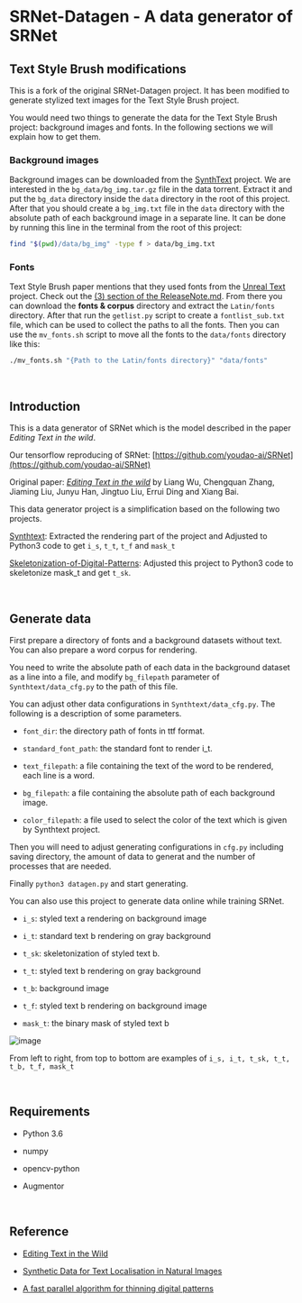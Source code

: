 # SRNet-Datagen - A data generator of SRNet

## Text Style Brush modifications

This is a fork of the original SRNet-Datagen project. It has been modified to generate stylized text images for the Text Style Brush project.

You would need two things to generate the data for the Text Style Brush project: background images and fonts.
In the following sections we will explain how to get them.

### Background images
Background images can be downloaded from the [SynthText](https://github.com/ankush-me/SynthText) project.
We are interested in the `bg_data/bg_img.tar.gz` file in the data torrent.
Extract it and put the `bg_data` directory inside the `data` directory in the root of this project.
After that you should create a `bg_img.txt` file in the `data` directory with the absolute path of each background image in a separate line.
It can be done by running this line in the terminal from the root of this project:

```bash
find "$(pwd)/data/bg_img" -type f > data/bg_img.txt
```

### Fonts

Text Style Brush paper mentions that they used fonts from the [Unreal Text](https://github.com/Jyouhou/UnrealText) project.
Check out the [(3) section of the ReleaseNote.md](https://github.com/Jyouhou/UnrealText/blob/master/ReleaseNote.md#3-unrealtext-resources).
From there you can download the **fonts & corpus** directory and extract the `Latin/fonts` directory.
After that run the `getlist.py` script to create a `fontlist_sub.txt` file, which can be used to collect the paths to all the fonts.
Then you can use the `mv_fonts.sh` script to move all the fonts to the `data/fonts` directory like this:

```bash
./mv_fonts.sh "{Path to the Latin/fonts directory}" "data/fonts"
```

&nbsp;
## Introduction
This is a data generator of SRNet which is the model described in the paper *Editing Text in the wild*.

Our tensorflow reproducing of SRNet: [https://github.com/youdao-ai/SRNet](https://github.com/youdao-ai/SRNet)

Original paper: [*Editing Text in the wild*](https://arxiv.org/abs/1908.03047) by Liang Wu, Chengquan Zhang, Jiaming Liu, Junyu Han, Jingtuo Liu, Errui Ding and Xiang Bai.

This data generator project is a simplification based on the following two projects.

[Synthtext](https://github.com/ankush-me/SynthText): Extracted the rendering part of the project and Adjusted to Python3 code to get `i_s`, `t_t`, `t_f` and `mask_t`

[Skeletonization-of-Digital-Patterns](https://github.com/anupamwadhwa/Skeletonization-of-Digital-Patterns): Adjusted this project to Python3 code to skeletonize mask_t and get `t_sk`.

&nbsp;
## Generate data
First prepare a directory of fonts and a background datasets without text. You can also prepare a word corpus for rendering.

You need to write the absolute path of each data in the background dataset as a line into a file, and modify `bg_filepath` parameter of `Synthtext/data_cfg.py` to the path of this file.

You can adjust other data configurations in `Synthtext/data_cfg.py`. The following is a description of some parameters.

- `font_dir`: the directory path of fonts in ttf format.

- `standard_font_path`: the standard font to render i_t.

- `text_filepath`: a file containing the text of the word to be rendered, each line is a word.

- `bg_filepath`: a file containing the absolute path of each background image.

- `color_filepath`: a file used to select the color of the text which is given by Synthtext project.

Then you will need to adjust generating configurations in `cfg.py` including saving directory, the amount of data to generat and the number of processes that are needed.

Finally `python3 datagen.py` and start generating.

You can also use this project to generate data online while training SRNet.

- `i_s`: styled text a rendering on background image

- `i_t`: standard text b rendering on gray background

- `t_sk`: skeletonization of styled text b.

- `t_t`: styled text b rendering on gray background

- `t_b`: background image

- `t_f`: styled text b rendering on background image

- `mask_t`: the binary mask of styled text b

![image](https://github.com/youdao-ai/SRNet/blob/master/examples/example/data.png)

From left to right, from top to bottom are examples of `i_s, i_t, t_sk, t_t, t_b, t_f, mask_t`

&nbsp;
## Requirements
- Python 3.6

- numpy

- opencv-python

- Augmentor

&nbsp;
## Reference
- [Editing Text in the Wild](https://arxiv.org/abs/1908.03047)

- [Synthetic Data for Text Localisation in Natural Images](https://arxiv.org/abs/1604.06646)

- [A fast parallel algorithm for thinning digital patterns](http://www-prima.inrialpes.fr/perso/Tran/Draft/gateway.cfm.pdf)
